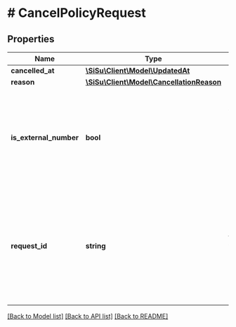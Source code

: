# # CancelPolicyRequest

## Properties

Name | Type | Description | Notes
------------ | ------------- | ------------- | -------------
**cancelled_at** | [**\SiSu\Client\Model\UpdatedAt**](UpdatedAt.md) |  | [optional] 
**reason** | [**\SiSu\Client\Model\CancellationReason**](CancellationReason.md) |  | 
**is_external_number** | **bool** | If true, provided ID will be matched against the external policy ID instead of simplesurance policy number. | [optional] 
**request_id** | **string** | Unique request identifier. Repeated requests with the same id will not be processed multiple times, but cached response will be returned instead. | [optional] 

[[Back to Model list]](../../README.md#documentation-for-models) [[Back to API list]](../../README.md#documentation-for-api-endpoints) [[Back to README]](../../README.md)



